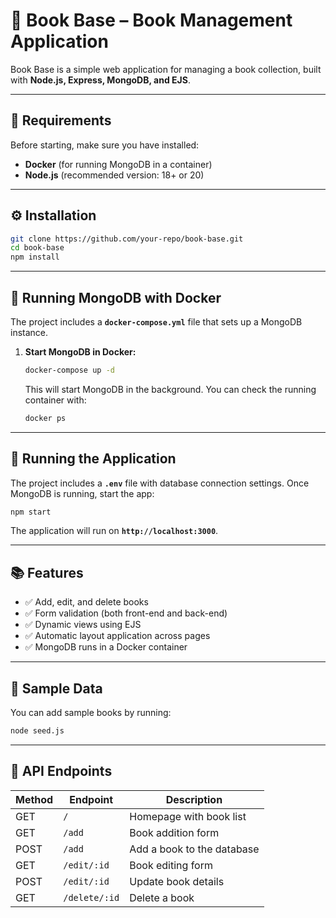 # 📖 Book Base – Book Management Application

Book Base is a simple web application for managing a book collection, built with **Node.js, Express, MongoDB, and EJS**.

---

## 📌 Requirements
Before starting, make sure you have installed:
- **Docker** (for running MongoDB in a container)
- **Node.js** (recommended version: 18+ or 20)

---

## ⚙️ Installation

```bash
git clone https://github.com/your-repo/book-base.git
cd book-base
npm install
```

---

## 🐳 Running MongoDB with Docker

The project includes a **`docker-compose.yml`** file that sets up a MongoDB instance.

1. **Start MongoDB in Docker:**

   ```bash
   docker-compose up -d
   ```

   This will start MongoDB in the background. You can check the running container with:

   ```bash
   docker ps
   ```

---

## 🚀 Running the Application

The project includes a **`.env`** file with database connection settings. Once MongoDB is running, start the app:

```bash
npm start
```

The application will run on **`http://localhost:3000`**.

---

## 📚 Features

- ✅ Add, edit, and delete books
- ✅ Form validation (both front-end and back-end)
- ✅ Dynamic views using EJS
- ✅ Automatic layout application across pages
- ✅ MongoDB runs in a Docker container

---

## 🎯 Sample Data

You can add sample books by running:

```bash
node seed.js
```

---

## 🔧 API Endpoints

| Method | Endpoint      | Description                   |
|--------|-------------|------------------------------|
| GET    | `/`         | Homepage with book list       |
| GET    | `/add`      | Book addition form            |
| POST   | `/add`      | Add a book to the database    |
| GET    | `/edit/:id` | Book editing form             |
| POST   | `/edit/:id` | Update book details           |
| GET    | `/delete/:id` | Delete a book               |

